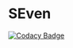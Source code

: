# SEven

[![Codacy Badge](https://api.codacy.com/project/badge/Grade/8255f0c1f6fc490f9eedc8ef81a8a4bf)](https://app.codacy.com/app/mensones-1/SEven?utm_source=github.com&utm_medium=referral&utm_content=mensonones/SEven&utm_campaign=Badge_Grade_Dashboard)
